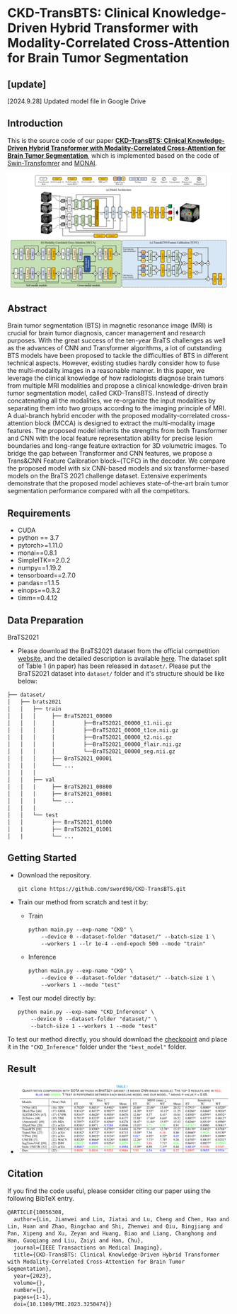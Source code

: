 # CKD-TransBTS: Clinical Knowledge-Driven Hybrid Transformer with Modality-Correlated Cross-Attention for Brain Tumor Segmentation

## [update]
[2024.9.28] Updated model file in Google Drive
## Introduction
This is the source code of our paper **[CKD-TransBTS: Clinical Knowledge-Driven Hybrid Transformer with Modality-Correlated Cross-Attention for Brain Tumor Segmentation](https://ieeexplore.ieee.org/document/10056308/authors)**, which is implemented based on the code of [Swin-Transfomrer](https://github.com/microsoft/Swin-Transformer) and [MONAI](https://github.com/Project-MONAI/MONAI).

![outline](CKD-TransBTS.png)

## Abstract
Brain tumor segmentation (BTS) in magnetic resonance image (MRI) is crucial for brain tumor diagnosis, cancer management and research purposes. With the great success of the ten-year BraTS challenges as well as the advances of CNN and Transformer algorithms, a lot of outstanding BTS models have been proposed to tackle the difficulties of BTS in different technical aspects. However, existing studies hardly consider how to fuse the multi-modality images in a reasonable manner. In this paper, we leverage the clinical knowledge of how radiologists diagnose brain tumors from multiple MRI modalities and propose a clinical knowledge-driven brain tumor segmentation model, called CKD-TransBTS. Instead of directly concatenating all the modalities, we re-organize the input modalities by separating them into two groups according to the imaging principle of MRI. A dual-branch hybrid encoder with the proposed modality-correlated cross-attention block (MCCA) is designed to extract the multi-modality image features. The proposed model inherits the strengths from both Transformer and CNN with the local feature representation ability for precise lesion boundaries and long-range feature extraction for 3D volumetric images. To bridge the gap between Transformer and CNN features, we propose a Trans\&CNN Feature Calibration block~(TCFC) in the decoder. We compare the proposed model with six CNN-based models and six transformer-based models on the BraTS 2021 challenge dataset. Extensive experiments demonstrate that the proposed model achieves state-of-the-art brain tumor segmentation performance compared with all the competitors.



## Requirements

- CUDA
- python == 3.7
- pytorch>=1.11.0
- monai==0.8.1
- SimpleITK==2.0.2 
- numpy==1.19.2
- tensorboard==2.7.0
- pandas==1.1.5
- einops==0.3.2
- timm==0.4.12
## Data Preparation

BraTS2021

- Please download the BraTS2021 dataset from the official competition[ website](https://www.synapse.org/#!Synapse:syn25829067/wiki/), and the detailed description is available [here](http://braintumorsegmentation.org/). The dataset split of Table 1 (in paper) has been released in `dataset/`. Please put the BraTS2021 dataset into `dataset/` folder and it's structure should be like below:

```
├── dataset/
│   ├── brats2021
│   │   ├── train
│   │   │     ├── BraTS2021_00000
│   │   │	  │		    ├──BraTS2021_00000_t1.nii.gz
│   │   │	  │		    ├──BraTS2021_00000_t1ce.nii.gz
│   │   │	  │		    ├──BraTS2021_00000_t2.nii.gz
│   │   │	  │		    ├──BraTS2021_00000_flair.nii.gz
│   │   │	  │		    └──BraTS2021_00000_seg.nii.gz
│   │   │     ├── BraTS2021_00001   
│   │   │     └── ...
│   │   │        
│   │   ├── val
│   │   |     ├── BraTS2021_00800
│   │   |     ├── BraTS2021_00801
│   │   |     └── ...
│   │   |     
│   │   └── test
│   │         ├── BraTS2021_01000        
│   |         ├── BraTS2021_01001
│   |         └── ...
```

## Getting Started

- Download the repository.

  ```
  git clone https://github.com/sword98/CKD-TransBTS.git
  ```

- Train our method from scratch and test it by:

  - Train

    ```
    python main.py --exp-name "CKD" \
        --device 0 --dataset-folder "dataset/" --batch-size 1 \
        --workers 1 --lr 1e-4 --end-epoch 500 --mode "train"
    ```

  - Inference

    ```
    python main.py --exp-name "CKD" \
        --device 0 --dataset-folder "dataset/" --batch-size 1 \
        --workers 1 --mode "test"
    ```

- Test our model directly by:

  ```
  python main.py --exp-name "CKD_Inference" \
      --device 0 --dataset-folder "dataset/" \
      --batch-size 1 --workers 1 --mode "test"
  ```

To test our method directly, you should download the [checkpoint](https://drive.google.com/drive/folders/1-JU6wPgOJblykZwhDEMu-lUoGDvxTiwE?usp=sharing) and place it in the `"CKD_Inference"` folder under the `"best_model"` folder.
  

## Result

- ![outline](Quantitative_Result.png)

## Citation
If you find the code useful, please consider citing our paper using the following BibTeX entry.
```
@ARTICLE{10056308,
  author={Lin, Jianwei and Lin, Jiatai and Lu, Cheng and Chen, Hao and Lin, Huan and Zhao, Bingchao and Shi, Zhenwei and Qiu, Bingjiang and Pan, Xipeng and Xu, Zeyan and Huang, Biao and Liang, Changhong and Han, Guoqiang and Liu, Zaiyi and Han, Chu},
  journal={IEEE Transactions on Medical Imaging}, 
  title={CKD-TransBTS: Clinical Knowledge-Driven Hybrid Transformer with Modality-Correlated Cross-Attention for Brain Tumor Segmentation}, 
  year={2023},
  volume={},
  number={},
  pages={1-1},
  doi={10.1109/TMI.2023.3250474}}
```


